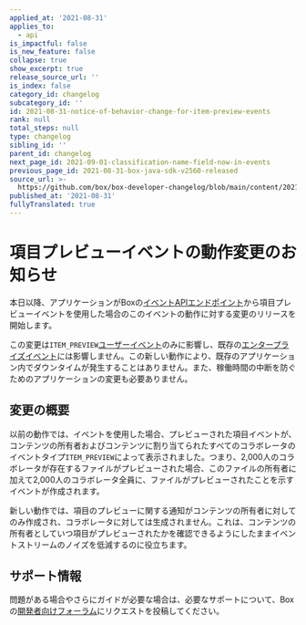 ```yaml
---
applied_at: '2021-08-31'
applies_to:
  - api
is_impactful: false
is_new_feature: false
collapse: true
show_excerpt: true
release_source_url: ''
is_index: false
category_id: changelog
subcategory_id: ''
id: 2021-08-31-notice-of-behavior-change-for-item-preview-events
rank: null
total_steps: null
type: changelog
sibling_id: ''
parent_id: changelog
next_page_id: 2021-09-01-classification-name-field-now-in-events
previous_page_id: 2021-08-31-box-java-sdk-v2560-released
source_url: >-
  https://github.com/box/box-developer-changelog/blob/main/content/2021/08-31-notice-of-behavior-change-for-item-preview-events.md
published_at: '2021-08-31'
fullyTranslated: true
---
```

# 項目プレビューイベントの動作変更のお知らせ

本日以降、アプリケーションがBoxの[イベントAPIエンドポイント][event-apis]から項目プレビューイベントを使用した場合のこのイベントの動作に対する変更のリリースを開始します。

この変更は`ITEM_PREVIEW`[ユーザーイベント][user-events]のみに影響し、既存の[エンタープライズイベント][enterprise-events]には影響しません。この新しい動作により、既存のアプリケーション内でダウンタイムが発生することはありません。また、稼働時間の中断を防ぐためのアプリケーションの変更も必要ありません。

<!-- more -->

## 変更の概要

以前の動作では、イベントを使用した場合、プレビューされた項目イベントが、コンテンツの所有者およびコンテンツに割り当てられたすべてのコラボレータのイベントタイプ`ITEM_PREVIEW`によって表示されました。つまり、2,000人のコラボレータが存在するファイルがプレビューされた場合、このファイルの所有者に加えて2,000人のコラボレータ全員に、ファイルがプレビューされたことを示すイベントが作成されます。

新しい動作では、項目のプレビューに関する通知がコンテンツの所有者に対してのみ作成され、コラボレータに対しては生成されません。これは、コンテンツの所有者としていつ項目がプレビューされたかを確認できるようにしたままイベントストリームのノイズを低減するのに役立ちます。

## サポート情報

問題がある場合やさらにガイドが必要な場合は、必要なサポートについて、Boxの[開発者向けフォーラム][forum]にリクエストを投稿してください。

[event-apis]: https://developer.box.com/reference/get-events/

[user-events]: https://developer.box.com/guides/events/for-user/#event-types

[enterprise-events]: https://developer.box.com/guides/events/for-enterprise/

[forum]: https://support.box.com/hc/en-us/community/topics/360001932973-Platform-and-Developer-Forum
